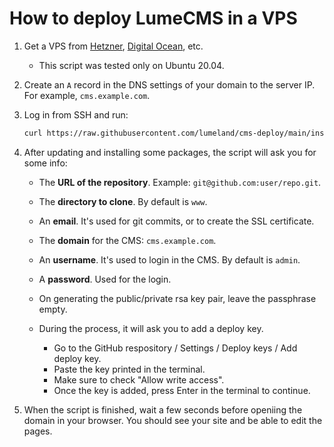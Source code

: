 # How to deploy LumeCMS in a VPS

1. Get a VPS from [Hetzner](https://www.hetzner.com/),
   [Digital Ocean](https://www.digitalocean.com/), etc.
   - This script was tested only on Ubuntu 20.04.
2. Create an `A` record in the DNS settings of your domain to the server IP. For
   example, `cms.example.com`.
3. Log in from SSH and run:
   ```sh
   curl https://raw.githubusercontent.com/lumeland/cms-deploy/main/install.sh > install.sh && sh install.sh
   ```
4. After updating and installing some packages, the script will ask you for some
   info:
   - The **URL of the repository**. Example: `git@github.com:user/repo.git`.

   - The **directory to clone**. By default is `www`.
   - An **email**. It's used for git commits, or to create the SSL certificate.
   - The **domain** for the CMS: `cms.example.com`.
   - An **username**. It's used to login in the CMS. By default is `admin`.
   - A **password**. Used for the login.
   - On generating the public/private rsa key pair, leave the passphrase empty.
   - During the process, it will ask you to add a deploy key.
     - Go to the GitHub respository / Settings / Deploy keys / Add deploy key.
     - Paste the key printed in the terminal.
     - Make sure to check "Allow write access".
     - Once the key is added, press Enter in the terminal to continue.

5. When the script is finished, wait a few seconds before openiing the domain in
   your browser. You should see your site and be able to edit the pages.

